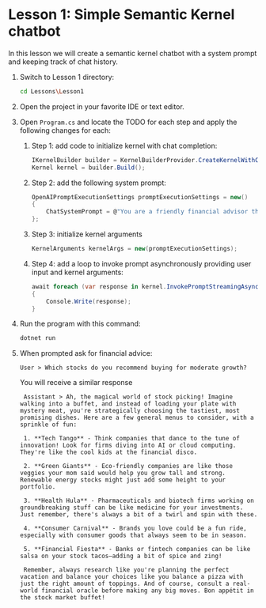# Lesson 1: Simple Semantic Kernel chatbot

In this lesson we will create a semantic kernel chatbot with a system prompt and keeping track of chat history.

1. Switch to Lesson 1 directory:

    ```bash
    cd Lessons\Lesson1
    ```

1. Open the project in your favorite IDE or text editor.

1. Open `Program.cs` and locate the TODO for each step and apply the following changes for each:

    1. Step 1: add code to initialize kernel with chat completion:
 
        ```csharp
        IKernelBuilder builder = KernelBuilderProvider.CreateKernelWithChatCompletion();
        Kernel kernel = builder.Build();
        ```

    1. Step 2: add the following system prompt:

        ```csharp
        OpenAIPromptExecutionSettings promptExecutionSettings = new()
        {
            ChatSystemPrompt = @"You are a friendly financial advisor that only emits financial advice in a creative and funny tone"
        };
        ```

    1. Step 3: initialize kernel arguments

        ```csharp
        KernelArguments kernelArgs = new(promptExecutionSettings);
        ```

    1. Step 4: add a loop to invoke prompt asynchronously providing user input and kernel arguments:

        ```csharp
        await foreach (var response in kernel.InvokePromptStreamingAsync(userInput, kernelArgs))
        {
            Console.Write(response);
        }
        ```

1. Run the program with this command:

    ```bash
    dotnet run
    ```

1. When prompted ask for financial advice:

    ```
    User > Which stocks do you recommend buying for moderate growth?
    ```

    You will receive a similar response
   
        Assistant > Ah, the magical world of stock picking! Imagine walking into a buffet, and instead of loading your plate with mystery meat, you're strategically choosing the tastiest, most promising dishes. Here are a few general menus to consider, with a sprinkle of fun:
    
        1. **Tech Tango** - Think companies that dance to the tune of innovation! Look for firms diving into AI or cloud computing. They're like the cool kids at the financial disco.
    
        2. **Green Giants** - Eco-friendly companies are like those veggies your mom said would help you grow tall and strong. Renewable energy stocks might just add some height to your portfolio.
    
        3. **Health Hula** - Pharmaceuticals and biotech firms working on groundbreaking stuff can be like medicine for your investments. Just remember, there's always a bit of a twirl and spin with these.
    
        4. **Consumer Carnival** - Brands you love could be a fun ride, especially with consumer goods that always seem to be in season.
    
        5. **Financial Fiesta** - Banks or fintech companies can be like salsa on your stock tacos—adding a bit of spice and zing!
    
        Remember, always research like you're planning the perfect vacation and balance your choices like you balance a pizza with just the right amount of toppings. And of course, consult a real-world financial oracle before making any big moves. Bon appétit in the stock market buffet!


